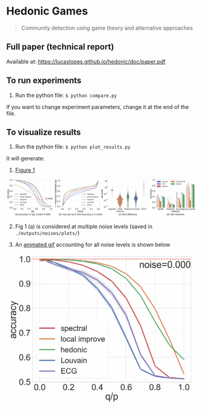# Hedonic Games
> Community detection using game theory and alternative approaches

## Full paper (technical report)

Available at: https://lucaslopes.github.io/hedonic/doc/paper.pdf

## To run experiments

1. Run the python file: `$ python compare.py`

If you want to change experiment parameters, change it at the end of the file.

## To visualize results

1. Run the python file: `$ python plot_results.py`

It will generate:

1. [Figure 1](https://lucaslopes.github.io/hedonic/doc/fig1.png)

<!-- ![https://lucaslopes.github.io/hedonic/fig1.png](./doc/fig1.png) -->
<img src="./doc/fig1.png" alt="fig 1"/>

2. Fig 1 (a) is considered at multiple noise levels (saved in `./outputs/noises/plots/`)

3. An [animated gif](https://lucaslopes.github.io/hedonic/doc/noises.gif) accounting for all noise levels is shown below

<!-- ![https://lucaslopes.github.io/hedonic/noises.gif](./doc/noises.gif) -->
<img src="./doc/noises.gif" alt="noises" width="500"/>